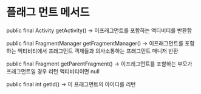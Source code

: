 
# 플래그 먼트 메서드

public final Activity getActivity()
    -> 이프래그먼트를 포함하는 액티비티를 반환함

public final FragmentManager getFragmentManager()
    -> 이프래그먼트를 포함하는 액티비티에서 프래그먼트 객체들과
    의사소통하는 프래그먼트 매니저 반환

public final Fragment getParentFragment()
    -> 이프래그먼트를 포함하는 부모가 프래그먼트일 경우 리턴 액티비티이면 null

public final int getId()
    -> 이 프래그먼트의 아이디를 리턴 


